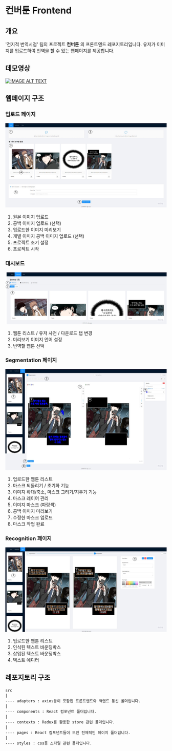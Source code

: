 # 컨버툰 Frontend

## 개요
'전지적 번역시점' 팀의 프로젝트 **컨버툰** 의 프론트엔드 레포지토리입니다.
유저가 이미지를 업로드하여 번역을 할 수 있는 웹페이지를 제공합니다.

## 데모영상

[![IMAGE ALT TEXT](http://img.youtube.com/vi/bw9r-lrnhK8/0.jpg)](https://youtu.be/bw9r-lrnhK8 "SWM Demo")

## 웹페이지 구조

### 업로드 페이지
![Upload Page](docs/Upload.jpg)

1. 원본 이미지 업로드
2. 공백 이미지 업로드 (선택)
3. 업로드한 이미지 미리보기
4. 개별 이미지 공백 이미지 업로드 (선택)
5. 프로젝트 초기 설정
6. 프로젝트 시작

### 대시보드
![Dashboard Page](docs/Dashboard.jpg)

1. 웹툰 리스트 / 유저 사전 / 다운로드 탭 변경
2. 미리보기 이미지 언어 설정
3. 번역할 웹툰 선택

### Segmentation 페이지
![Segmentation Page](docs/Segmentation.jpg)

1. 업로드한 웹툰 리스트
2. 마스크 되돌리기 / 초기화 기능
3. 이미지 확대/축소, 마스크 그리기/지우기 기능
4. 마스크 레이어 관리
5. 이미지 마스크 (파랑색)
6. 공백 이미지 미리보기
7. 수정한 마스크 업로드
8. 마스크 작업 완료

### Recognition 페이지
![Recognition Page](docs/Recognition.jpg)

1. 업로드한 웹툰 리스트
2. 인식된 텍스트 바운딩박스
3. 삽입된 텍스트 바운딩박스
4. 텍스트 에디터


## 레포지토리 구조

```text
src
|
---- adapters : axios등이 포함된 프론트엔드와 백엔드 통신 폴더입니다.
|
---- components : React 컴포넌트 폴더입니다.
|
---- contexts : Redux를 활용한 store 관련 폴더입니다.
|
---- pages : React 컴포넌트들이 모인 전체적인 페이지 폴더입니다.
|
---- styles : css등 스타일 관련 폴더입니다.
```

